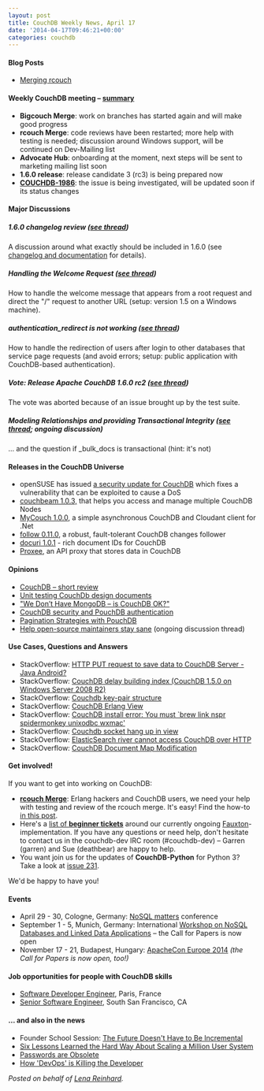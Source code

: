 ```yaml
---
layout: post
title: CouchDB Weekly News, April 17
date: '2014-04-17T09:46:21+00:00'
categories: couchdb
---
```

<h4>Blog Posts</h4>
<ul>
        <li><a href="https://blogs.apache.org/couchdb/entry/merging_rcouch">Merging rcouch</a></li>
</ul>
<h4>Weekly CouchDB meeting – <a href="http://markmail.org/message/jrzpj2carwlunite">summary</a></h4>
<ul>
        <li><strong>Bigcouch Merge</strong>: work on branches has started again and will make good progress</li>
        <li><strong>rcouch Merge</strong>: code reviews have been restarted; more help with testing is needed; discussion around Windows support, will be continued on Dev-Mailing list</li>
        <li><strong>Advocate Hub</strong>: onboarding at the moment, next steps will be sent to marketing mailing list soon</li>
        <li><strong>1.6.0 release</strong>: release candidate 3 (rc3) is being prepared now</li>
        <li><strong><a href="https://issues.apache.org/jira/browse/COUCHDB-1986">COUCHDB-1986</a></strong>: the issue is being investigated, will be updated soon if its status changes</li>
</ul>
<h4>Major Discussions</h4>
<h5>1.6.0 changelog review (<a href="http://markmail.org/search/?q=1.6.0%3A+please+review+changelog%2C+etc+couchdb#query:1.6.0%3A%20please%20review%20changelog%20etc%20couchdb%20list%3Aorg.apache.couchdb.dev%20date%3A201404%20order%3Adate-backward+page:2+mid:izce4wsxi446wpnh+state:results">see thread</a>)</h5>
<p>A discussion around what exactly should be included in 1.6.0 (see <a href="http://couchdb.readthedocs.org/en/1.6.x/whatsnew/1.6.html">changelog and documentation</a> for details).
<h5>Handling the Welcome Request (<a href="http://markmail.org/search/?q=handle+the+welcome+request+couchdb+list%3Aorg.apache.couchdb.user#query:handle%20the%20welcome%20request%20couchdb%20list%3Aorg.apache.couchdb.user%20date%3A201404%20order%3Adate-backward+page:2+mid:ly3fnmfv6vr6nl73+state:results">see thread</a>)</h5>
<p>How to handle the welcome message that appears from a root request and direct the "/" request to another URL (setup: version 1.5 on a Windows machine).
<h5>authentication_redirect is not working (<a href="http://markmail.org/search/?q=authentication_redirect+is+not+working+couchdb#query:authentication_redirect%20is%20not%20working%20couchdb%20list%3Aorg.apache.couchdb.user%20date%3A201404%20order%3Adate-backward+page:1+mid:onghrhup765pkpvl+state:results">see thread</a>)</h5>
<p>How to handle the redirection of users after login to other databases that service page requests (and avoid errors; setup: public application with CouchDB-based authentication).
<h5>Vote: Release Apache CouchDB 1.6.0 rc2 (<a href="http://markmail.org/search/?q=[VOTE]+Release+Apache+CouchDB+1.6.0-rc.2#query:[VOTE]%20Release%20Apache%20CouchDB%201.6.0-rc.2%20list%3Aorg.apache.couchdb.dev%20order%3Adate-backward+page:1+mid:tehtpogk2zr5xt2d+state:results">see thread</a>)</h5>
<p>The vote was aborted because of an issue brought up by the test suite.
<h5>Modeling Relationships and providing Transactional Integrity (<a href="http://markmail.org/search/?q=Modeling+Relationships+and+providing+Transactional+Integrity+couchdb#query:Modeling%20Relationships%20and%20providing%20Transactional%20Integrity%20couchdb%20list%3Aorg.apache.couchdb.user%20date%3A201404%20order%3Adate-backward+page:1+mid:nbfws5aiehzmg7ne+state:results">see thread</a>; ongoing discussion)</h5>
<p>… and the question if _bulk_docs is transactional (hint: it's not)
<h4>Releases in the CouchDB Universe</h4>
<ul>
        <li>openSUSE has issued <a href="http://lists.opensuse.org/opensuse-updates/2014-04/msg00039.html">a security update for CouchDB</a> which fixes a vulnerability that can be exploited to cause a DoS</li>
        <li><a href="https://github.com/benoitc/couchbeam/releases/tag/1.0.3">couchbeam 1.0.3,</a> that helps you access and manage multiple CouchDB Nodes</li>
        <li><a href="http://danielwertheim.se/2014/04/16/the-release-of-v1-0-0-of-mycouch/">MyCouch 1.0.0</a>, a simple asynchronous CouchDB and Cloudant client for .Net</li>
        <li><a href="https://www.npmjs.org/package/follow">follow 0.11.0</a>, a robust, fault-tolerant CouchDB changes follower</li>
        <li><a href="http://npmjs.org/package/docuri">docuri 1.0.1</a> - rich document IDs for CouchDB</li>
        <li><a href="https://github.com/glynnbird/proxee">Proxee</a>, an API proxy that stores data in CouchDB</li>
</ul>
<h4>Opinions</h4>
<ul>
        <li><a href="http://www.codeproject.com/Articles/760585/CouchDB-short-review?utm_source=twitterfeed&amp;utm_medium=twitter">CouchDB – short review</a></li>
        <li><a href="http://blog.ilovacha.com/2014/04/11/unit-testing-couchdb-design-documents/">Unit testing CouchDb design documents</a></li>
        <li><a href="http://dejanglozic.com/2014/04/14/we-dont-have-mongodb-is-couchdb-ok/">"We Don’t Have MongoDB – is CouchDB OK?"</a></li>
        <li><a href="http://mircozeiss.com/couchdb-security-and-pouchdb-authentication/">CouchDB security and PouchDB authentication</a></li>
        <li><a href="http://pouchdb.com/2014/04/14/pagination-strategies-with-pouchdb.html">Pagination Strategies with PouchDB</a></li>
        <li><a href="https://github.com/isaacs/github/issues/167">Help open-source maintainers stay sane</a> (ongoing discussion thread)</li>
</ul>
<h4>Use Cases, Questions and Answers</h4>
<ul>
        <li>StackOverflow: <a href="http://stackoverflow.com/questions/22936821/http-put-request-to-save-data-to-couchdb-server-java-android">HTTP PUT request to save data to CouchDB Server - Java Android?</a></li>
        <li>StackOverflow: <a href="http://stackoverflow.com/questions/22966594/couchdb-delay-building-index-couchdb-1-5-0-on-windows-server-2008-r2">CouchDB delay building index (CouchDB 1.5.0 on Windows Server 2008 R2)</a></li>
        <li>StackOverflow: <a href="http://stackoverflow.com/questions/22963670/couchdb-key-pair-structure">Couchdb key-pair structure</a></li>
        <li>StackOverflow: <a href="http://stackoverflow.com/questions/22990767/couchdb-erlang-view">CouchDB Erlang View</a></li>
        <li>StackOverflow: <a href="http://stackoverflow.com/questions/23017187/couchdb-install-error-you-must-brew-link-nspr-spidermonkey-unixodbc-wxmac">CouchDB install error: You must `brew link nspr spidermonkey unixodbc wxmac'</a></li>
        <li>StackOverflow: <a href="http://stackoverflow.com/questions/22966754/couchdb-socket-hang-up-in-view">Couchdb socket hang up in view</a></li>
        <li>StackOverflow: <a href="http://stackoverflow.com/questions/23022762/elasticsearch-river-cannot-access-couchdb-over-http">ElasticSearch river cannot access CouchDB over HTTP</a></li>
        <li>StackOverflow: <a href="http://stackoverflow.com/questions/23044026/couchdb-document-map-modification">CouchDB Document Map Modification</a></li>
</ul>
<h4>Get involved!</h4>
If you want to get into working on CouchDB:
<ul>
        <li><strong><a href="https://blogs.apache.org/couchdb/entry/merging_rcouch">rcouch Merge</a></strong>: Erlang hackers and CouchDB users, we need your help with testing and review of the rcouch merge. It's easy! Find the how-to <a href=" https://blogs.apache.org/couchdb/entry/merging_rcouch">in this post</a>.</li>
        <li>Here's a <a href="https://issues.apache.org/jira/browse/COUCHDB-2178?jql=project%20%3D%20COUCHDB%20AND%20component%20%3D%20Fauxton%20AND%20status%20%3D%20Open%20AND%20cf[12310270]%20%3D%20%22New%20Contributors%20Level%20%28Easy%29%22">list of <strong>beginner tickets</strong></a> around our currently ongoing <a href="https://www.youtube.com/watch?v=R8b4kXBF01s">Fauxton</a>-implementation. If you have any questions or need help, don't hesitate to contact us in the couchdb-dev IRC room (#couchdb-dev) – Garren (garren) and Sue (deathbear) are happy to help.</li>
        <li>You want join us for the updates of <strong>CouchDB-Python</strong> for Python 3? Take a look at <a href="https://code.google.com/p/couchdb-python/issues/detail?id=231">issue 231</a>.</li>
</ul>
We'd be happy to have you!
<h4>Events</h4>
<ul>
        <li>April 29 - 30, Cologne, Germany: <a href="http://2014.nosql-matters.org/cgn/">NoSQL matters</a> conference</li>
        <li>September 1 - 5, Munich, Germany: International <a href="http://www.ksi.mff.cuni.cz/NoSQL-Net2014/index.html">Workshop on NoSQL Databases and Linked Data Applications</a> – the Call for Papers is now open</li>
        <li>November 17 - 21, Budapest, Hungary: <a href="http://events.linuxfoundation.org/events/apachecon-europe/">ApacheCon Europe 2014</a> <em>(the Call for Papers is now open, too!)</em></li>
</ul>
<h4>Job opportunities for people with CouchDB skills</h4>
<ul>
        <li><a href="http://www.linkedin.com/jobs2/view/13276046?trk=api*a177321*s185509*">Software Developer Engineer</a>, Paris, France</li>
        <li><a href="http://coverhound.com/jobs">Senior Software Engineer</a>, South San Francisco, CA</li>
</ul>
<h4>… and also in the news</h4>
<ul>
        <li>Founder School Session: <a href="https://www.youtube.com/watch?v=gTAghAJcO1o">The Future Doesn't Have to Be Incremental</a></li>
        <li><a href="http://highscalability.com/blog/2014/4/16/six-lessons-learned-the-hard-way-about-scaling-a-million-use.html">Six Lessons Learned the Hard Way About Scaling a Million User System</a></li>
        <li><a href="https://medium.com/p/9ed56d483eb">Passwords are Obsolete</a></li>
        <li><a href="http://jeffknupp.com/blog/2014/04/15/how-devops-is-killing-the-developer">How 'DevOps' is Killing the Developer</a></li>
</ul>
<em>Posted on behalf of <a href="“http://twitter.com/ffffux”">Lena Reinhard</a>.</em>
